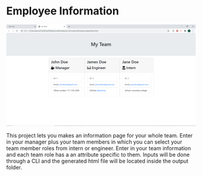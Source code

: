 # Employee Information

![Project Example](./assets/projectExample.png)

This project lets you makes an information page for your whole team. Enter in your manager plus your team members in which you can select your team member roles from intern or engineer. Enter in your team information and each team role has a an attribute specific to them. Inputs will be done through a CLI and the generated html file will be located inside the output folder.